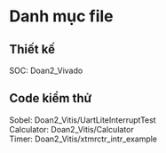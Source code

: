# Danh mục file
## Thiết kế
SOC: Doan2_Vivado<br>
## Code kiểm thử
Sobel: Doan2_Vitis/UartLiteInterruptTest<br>
Calculator: Doan2_Vitis/Calculator<br>
Timer: Doan2_Vitis/xtmrctr_intr_example
